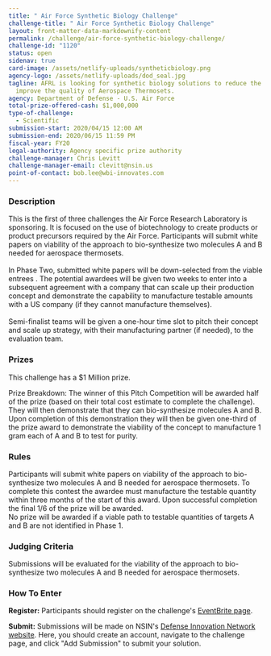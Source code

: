 ```yaml
---
title: " Air Force Synthetic Biology Challenge"
challenge-title: " Air Force Synthetic Biology Challenge"
layout: front-matter-data-markdownify-content
permalink: /challenge/air-force-synthetic-biology-challenge/
challenge-id: "1120"
status: open
sidenav: true
card-image: /assets/netlify-uploads/syntheticbiology.png
agency-logo: /assets/netlify-uploads/dod_seal.jpg
tagline: AFRL is looking for synthetic biology solutions to reduce the cost and
  improve the quality of Aerospace Thermosets.
agency: Department of Defense - U.S. Air Force
total-prize-offered-cash: $1,000,000
type-of-challenge:
  - Scientific
submission-start: 2020/04/15 12:00 AM
submission-end: 2020/06/15 11:59 PM
fiscal-year: FY20
legal-authority: Agency specific prize authority
challenge-manager: Chris Levitt
challenge-manager-email: clevitt@nsin.us
point-of-contact: bob.lee@wbi-innovates.com
---
```

### Description

This is the first of three challenges the Air Force Research Laboratory is sponsoring. It is focused on the use of biotechnology to create products or product precursors required by the Air Force. Participants will submit white papers on viability of the approach to bio-synthesize two molecules A and B needed for aerospace thermosets.\
\
In Phase Two, submitted white papers will be down-selected from the viable entrees . The potential awardees will be given two weeks to enter into a subsequent agreement with a company that can scale up their production concept and demonstrate the capability to manufacture testable amounts with a US company (if they cannot manufacture themselves).\
\
Semi-finalist teams will be given a one-hour time slot to pitch their concept and scale up strategy, with their manufacturing partner (if needed), to the evaluation team.

### Prizes

This challenge has a $1 Million prize.

Prize Breakdown: The winner of this Pitch Competition will be awarded half of the prize (based on their total cost estimate to complete the challenge). They will then demonstrate that they can bio-synthesize molecules A and B. Upon completion of this demonstration they will then be given one-third of the prize award to demonstrate the viability of the concept to manufacture 1 gram each of A and B to test for purity.

### Rules

Participants will submit white papers on viability of the approach to bio-synthesize two molecules A and B needed for aerospace thermosets. To complete this contest the awardee must manufacture the testable quantity within three months of the start of this award. Upon successful completion the final 1/6 of the prize will be awarded.\
No prize will be awarded if a viable path to testable quantities of targets A and B are not identified in Phase 1.

### Judging Criteria

Submissions will be evaluated for the viability of the approach to bio-synthesize two molecules A and B needed for aerospace thermosets.

### How To Enter

**Register:** Participants should register on the challenge's [EventBrite page](https://www.eventbrite.com/e/kickoff-qa-air-force-synthetic-biology-challenge-tickets-102081863602). 

**Submit:** Submissions will be made on NSIN's [Defense Innovation Network website](https://innovatedefense.net/dod/afrl-challenge-1). Here, you should create an account, navigate to the challenge page, and click "Add Submission" to submit your solution.
